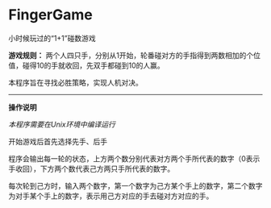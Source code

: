 # FingerGame
小时候玩过的“1+1”碰数游戏

**游戏规则：** 两个人四只手，分别从1开始，轮番碰对方的手指得到两数相加的个位值，碰得10的手就收回，先双手都碰到10的人赢。

本程序旨在寻找必胜策略，实现人机对决。

***

**操作说明**

*本程序需要在Unix环境中编译运行*

开始游戏后首先选择先手、后手

程序会输出每一轮的状态，上方两个数分别代表对方两个手所代表的数字（0表示手收回），下方两个数代表己方两只手所代表的数字。

每次轮到己方时，输入两个数字，第一个数字为己方某个手上的数字，第二个数字为对手某个手上的数字，表示用己方对应的手去碰对方对应的手。
